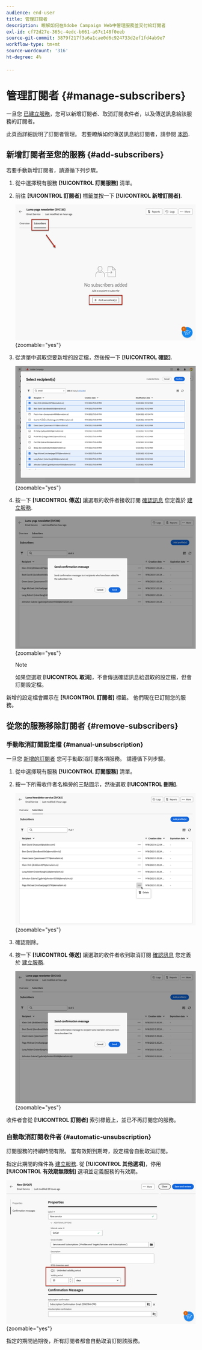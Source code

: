 ```yaml
---
audience: end-user
title: 管理訂閱者
description: 瞭解如何在Adobe Campaign Web中管理服務並交付給訂閱者
exl-id: cf72d27e-365c-4edc-b661-a67c148f0eeb
source-git-commit: 3879f217f3a6a1cae0d6c924733d2ef1fd4ab9e7
workflow-type: tm+mt
source-wordcount: '316'
ht-degree: 4%

---
```


# 管理訂閱者 {#manage-subscribers}

一旦您 [已建立服務](manage-services.md#create-service)，您可以新增訂閱者、取消訂閱收件者，以及傳送訊息給該服務的訂閱者。

此頁面詳細說明了訂閱者管理。 若要瞭解如何傳送訊息給訂閱者，請參閱 [本節](../msg/send-to-subscribers.md).

## 新增訂閱者至您的服務 {#add-subscribers}

若要手動新增訂閱者，請遵循下列步驟。

1. 從中選擇現有服務 **[!UICONTROL 訂閱服務]** 清單。

1. 前往 **[!UICONTROL 訂閱者]** 標籤並按一下 **[!UICONTROL 新增訂閱者]**.

   ![](assets/service-subscribers-tab.png){zoomable=&quot;yes&quot;}

1. 從清單中選取您要新增的設定檔，然後按一下 **[!UICONTROL 確認]**.

   ![](assets/service-subscribers-select-profiles.png){zoomable=&quot;yes&quot;}

1. 按一下 **[!UICONTROL 傳送]**<!--if you click cancel, does it mean that no message is sent but recipients are still subscribed, or they are not subscribed? it's 2 different actions in the console)--> 讓選取的收件者接收訂閱 [確認訊息](manage-services.md#create-confirmation-message) 您定義於 [建立服務](manage-services.md#create-service).

   ![](assets/service-subscribers-confirmation-msg.png){zoomable=&quot;yes&quot;}

   >[!NOTE]
   >
   >如果您選取 **[!UICONTROL 取消]**，不會傳送確認訊息給選取的設定檔，但會訂閱設定檔。

新增的設定檔會顯示在 **[!UICONTROL 訂閱者]** 標籤。 他們現在已訂閱您的服務。

## 從您的服務移除訂閱者 {#remove-subscribers}

### 手動取消訂閱設定檔 {#manual-unsubscription}

一旦您 [新增的訂閱者](#add-subscribers) 您可手動取消訂閱各項服務。 請遵循下列步驟。

1. 從中選擇現有服務 **[!UICONTROL 訂閱服務]** 清單。

1. 按一下所需收件者名稱旁的三點圖示，然後選取 **[!UICONTROL 刪除]**.

   ![](assets/service-subscribers-delete.png){zoomable=&quot;yes&quot;}

1. 確認刪除。

1. 按一下 **[!UICONTROL 傳送]** 讓選取的收件者收到取消訂閱 [確認訊息](manage-services.md#create-confirmation-message) 您定義於 [建立服務](manage-services.md#create-service).

   ![](assets/service-subscribers-delete-confirmation.png){zoomable=&quot;yes&quot;}

收件者會從 **[!UICONTROL 訂閱者]** 索引標籤上，並已不再訂閱您的服務。

### 自動取消訂閱收件者 {#automatic-unsubscription}

訂閱服務的持續時間有限。 當有效期到期時，設定檔會自動取消訂閱。

指定此期間的條件為 [建立服務](manage-services.md#create-service). 從 **[!UICONTROL 其他選項]**，停用 **[!UICONTROL 有效期無限制]** 選項並定義服務的有效期。

![](assets/service-create-validity-period.png){zoomable=&quot;yes&quot;}

指定的期間過期後，所有訂閱者都會自動取消訂閱該服務。
